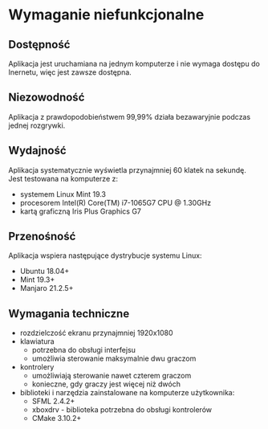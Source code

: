 # Wymaganie niefunkcjonalne

## Dostępność

Aplikacja jest uruchamiana na jednym komputerze i nie wymaga dostępu do Inernetu, więc jest zawsze dostępna.

## Niezowodność

Aplikacja z prawdopodobieństwem 99,99% działa bezawaryjnie podczas jednej rozgrywki.

## Wydajność

Aplikacja systematycznie wyświetla przynajmniej 60 klatek na sekundę. Jest testowana na komputerze z:
- systemem Linux Mint 19.3
- procesorem Intel(R) Core(TM) i7-1065G7 CPU @ 1.30GHz
- kartą graficzną Iris Plus Graphics G7

## Przenośność

Aplikacja wspiera następujące dystrybucje systemu Linux:
- Ubuntu 18.04+
- Mint 19.3+
- Manjaro 21.2.5+

## Wymagania techniczne
- rozdzielczość ekranu przynajmniej 1920x1080
- klawiatura
  - potrzebna do obsługi interfejsu
  - umożliwia sterowanie maksymalnie dwu graczom
- kontrolery
  - umożliwiają sterowanie nawet czterem graczom
  - konieczne, gdy graczy jest więcej niż dwóch
- biblioteki i narzędzia zainstalowane na komputerze użytkownika:
  - SFML 2.4.2+
  - xboxdrv - biblioteka potrzebna do obsługi kontrolerów
  - CMake 3.10.2+
